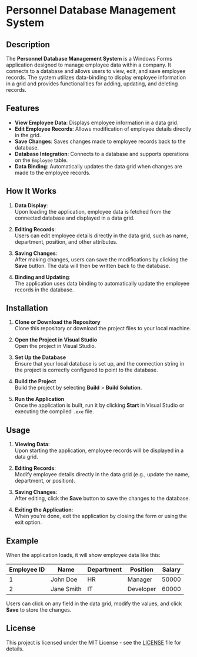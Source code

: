 # Personnel Database Management System

## Description

The **Personnel Database Management System** is a Windows Forms application designed to manage employee data within a company. It connects to a database and allows users to view, edit, and save employee records. The system utilizes data-binding to display employee information in a grid and provides functionalities for adding, updating, and deleting records.

## Features

- **View Employee Data**: Displays employee information in a data grid.
- **Edit Employee Records**: Allows modification of employee details directly in the grid.
- **Save Changes**: Saves changes made to employee records back to the database.
- **Database Integration**: Connects to a database and supports operations on the `Employee` table.
- **Data Binding**: Automatically updates the data grid when changes are made to the employee records.

## How It Works

1. **Data Display**:  
   Upon loading the application, employee data is fetched from the connected database and displayed in a data grid.

2. **Editing Records**:  
   Users can edit employee details directly in the data grid, such as name, department, position, and other attributes.

3. **Saving Changes**:  
   After making changes, users can save the modifications by clicking the **Save** button. The data will then be written back to the database.

4. **Binding and Updating**:  
   The application uses data binding to automatically update the employee records in the database.

## Installation

1. **Clone or Download the Repository**  
   Clone this repository or download the project files to your local machine.

2. **Open the Project in Visual Studio**  
   Open the project in Visual Studio.

3. **Set Up the Database**  
   Ensure that your local database is set up, and the connection string in the project is correctly configured to point to the database.

4. **Build the Project**  
   Build the project by selecting **Build** > **Build Solution**.

5. **Run the Application**  
   Once the application is built, run it by clicking **Start** in Visual Studio or executing the compiled `.exe` file.

## Usage

1. **Viewing Data**:  
   Upon starting the application, employee records will be displayed in a data grid.

2. **Editing Records**:  
   Modify employee details directly in the data grid (e.g., update the name, department, or position).

3. **Saving Changes**:  
   After editing, click the **Save** button to save the changes to the database.

4. **Exiting the Application**:  
   When you're done, exit the application by closing the form or using the exit option.

## Example

When the application loads, it will show employee data like this:

| Employee ID | Name          | Department | Position         | Salary  |
|-------------|---------------|------------|------------------|---------|
| 1           | John Doe      | HR         | Manager          | 50000   |
| 2           | Jane Smith    | IT         | Developer        | 60000   |

Users can click on any field in the data grid, modify the values, and click **Save** to store the changes.

## License

This project is licensed under the MIT License - see the [LICENSE](LICENSE) file for details.
